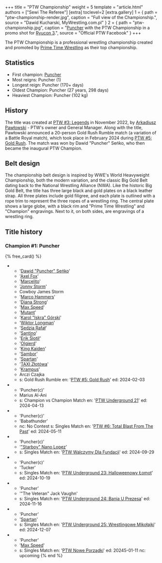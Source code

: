 +++
title = "PTW Championship"
weight = 5
template = "article.html"
authors = ["Sewi The Referee"]
[extra]
toclevel=2
[extra.gallery]
1 = { path = "ptw-championship-render.jpg", caption = "Full view of the Championship.", source = "Dawid Kucharski, MyWrestling.com.pl" }
2 = { path = "ptw-championship.jpg", caption = "[Puncher](@/w/puncher.md) with the PTW Championship in a promo shot for [Ryucon 3](@/e/ptw/2024-07-07-ptw-x-ryucon.md).", source = "Official PTW Facebook" }
+++

The PTW Championship is a professional wrestling championship created and promoted by [Prime Time Wrestling](@/o/ptw.md) as their top championship.

<!-- more -->

## Statistics

* First champion: [Puncher](@/w/puncher.md)
* Most reigns: Puncher (1)
* Longest reign: Puncher (170+ days)
* Oldest Champion: Puncher (27 years, 298 days)
* Heaviest Champion: Puncher (102 kg)

## History

The title was created at [PTW #3: Legends](@/e/ptw/2022-11-26-ptw-3-legends.md) in November 2022, by [Arkadiusz Pawłowski](@/w/pan-pawlowski.md) - PTW's owner and General Manager.
Along with the title, Pawłowski announced a 20-person Gold Rush Rumble match (a variation of a Battle Royal match), which took place in February 2024 during [PTW #5: Gold Rush](@/e/ptw/2024-02-03-ptw-5-gold-rush.md).
The match was won by Dawid "Puncher" Seńko, who then became the inaugural PTW Champion.

## Belt design

The championship belt design is inspired by WWE's World Heavyweight Championship, both the modern variation, and the classic Big Gold Belt dating back to the National Wrestling Alliance (NWA).
Like the historic Big Gold Belt, the title has three large black and gold plates on a black leather strap.
All three plates include gold filigree, and each plate is outlined with a rope trim to represent the three ropes of a wrestling ring.
The central plate shows a large globe, with a black rim and "Prime Time Wrestling" and "Champion" engravings. Next to it, on both sides, are engravings of a wrestling ring.

## Title history

### Champion #1: Puncher

{% free_card() %}
- - '[Dawid "Puncher" Seńko](@/w/puncher.md)'
  - '[Axel Fox](@/w/axel-fox.md)'
  - '[Marcelito](@/w/marcelito.md)'
  - '[Jonny Storm](@/w/jonny-storm.md)'
  - Cowboy James Storm
  - '[Marco Hammers](@/w/marco-hammers.md)'
  - '[Diana Strong](@/w/diana-strong.md)'
  - '[Max Speed](@/w/max-speed.md)'
  - '[Mutant](@/w/mutant.md)'
  - '[Karol "Iskra" Górski](@/w/iskra.md)'
  - '[Wiktor Longman](@/w/wiktor-longman.md)'
  - '[Sędzia Rafał](@/w/alex-brave.md)'
  - '[Santino](@/w/santino.md)'
  - '[Erik Šlotíř](@/w/erik-slotir.md)'
  - '[Olgierd](@/w/olgierd.md)'
  - '[King Kaiden](@/w/king-kaiden.md)'
  - '[Sambor](@/w/sambor.md)'
  - '[Spartan](@/w/spartan.md)'
  - '[TAXI Złotówa](@/w/taxi-zlotowa.md)'
  - '[Krampus](@/w/krampus.md)'
  - Arczi Czajka
  - s: Gold Rush Rumble
    en: '[PTW #5: Gold Rush](@/e/ptw/2024-02-03-ptw-5-gold-rush.md)'
    ed: 2024-02-03
- - 'Puncher(c)'
  - Marius Al-Ani
  - s: Champion vs Champion Match
    en: '[PTW Underground 21](@/e/ptw/2024-04-13-ptw-underground-21.md)'
    ed: 2024-04-13
- - 'Puncher(c)'
  - 'Babathunder'
  - nc: No Contest
    s: Singles Match
    en: '[PTW #6: Total Blast From The Past](@/e/ptw/2024-05-11-ptw-6.md)'
    ed: 2024-05-11
- - 'Puncher(c)'
  - '["Starboy" Nano Lopez](@/w/nano-lopez.md)'
  - s: Singles Match
    en: '[PTW Walczymy Dla Fundacji](@/e/ptw/2024-09-29-ptw-walczymy-dla-fundacji.md)'
    ed: 2024-09-29
- - 'Puncher(c)'
  - 'Tucker'
  - s: Singles Match
    en: '[PTW Underground 23: Halloweenowy Łomot](@/e/ptw/2024-10-19-ptw-underground-23.md)'
    ed: 2024-10-19
- - 'Puncher'
  - '"The Veteran" Jack Vaughn'
  - s: Singles Match
    en: '[PTW Underground 24: Bania U Prezesa](@/e/ptw/2024-11-16-ptw-underground-24.md)'
    ed: 2024-11-16
- - 'Puncher'
  - '[Spartan](@/w/spartan.md)'
  - s: Singles Match
    en: '[PTW Underground 25: Wrestlingowe Mikołajki](@/e/ptw/2024-12-07-ptw-underground-25.md)'
    ed: 2024-12-07
- - 'Puncher'
  - '[Max Speed](@/w/max-speed.md)'
  - s: Singles Match
    en: '[PTW Nowe Porządki](@/e/ptw/2025-01-11-ptw-nowe-porzadki.md)'
    ed: 20245-01-11
    nc: upcoming
{% end %}
